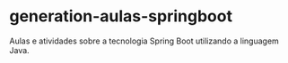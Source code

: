 # generation-aulas-springboot
 Aulas e atividades sobre a tecnologia Spring Boot utilizando a linguagem Java.

